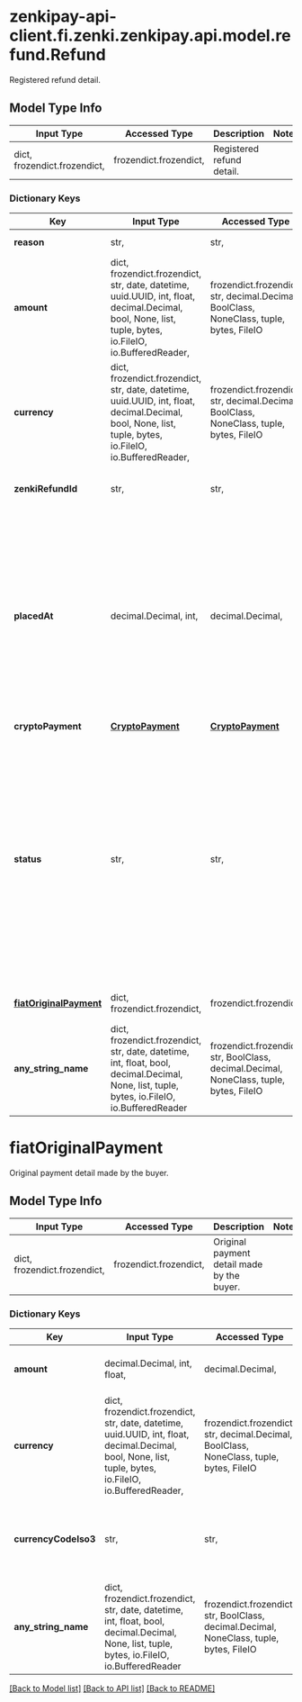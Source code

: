# zenkipay-api-client.fi.zenki.zenkipay.api.model.refund.Refund

Registered refund detail.

## Model Type Info
Input Type | Accessed Type | Description | Notes
------------ | ------------- | ------------- | -------------
dict, frozendict.frozendict,  | frozendict.frozendict,  | Registered refund detail. | 

### Dictionary Keys
Key | Input Type | Accessed Type | Description | Notes
------------ | ------------- | ------------- | ------------- | -------------
**reason** | str,  | str,  | Reason or reason for the refund. | 
**amount** | dict, frozendict.frozendict, str, date, datetime, uuid.UUID, int, float, decimal.Decimal, bool, None, list, tuple, bytes, io.FileIO, io.BufferedReader,  | frozendict.frozendict, str, decimal.Decimal, BoolClass, NoneClass, tuple, bytes, FileIO |  | 
**currency** | dict, frozendict.frozendict, str, date, datetime, uuid.UUID, int, float, decimal.Decimal, bool, None, list, tuple, bytes, io.FileIO, io.BufferedReader,  | frozendict.frozendict, str, decimal.Decimal, BoolClass, NoneClass, tuple, bytes, FileIO |  | 
**zenkiRefundId** | str,  | str,  | Unique identifier of the refund generated by Zenkipay. | 
**placedAt** | decimal.Decimal, int,  | decimal.Decimal,  | Date and time when the merchant sent the refund to Zenkipay, in milliseconds and UTC format.        The Unix epoch (or Unix time or POSIX time or Unix timestamp) is the number of seconds elapsed since January 1, 1970 (midnight UTC/GMT), not counting leap seconds (in ISO 8601: 1970-01-01T00: 00:00Z) | value must be a 64 bit integer
**cryptoPayment** | [**CryptoPayment**](CryptoPayment.md) | [**CryptoPayment**](CryptoPayment.md) |  | 
**status** | str,  | str,  | Estado del reembolso  Posibles valroes: * PENDING         - Waiting for the refund to be applied. * AWAITING_REFUND - A first confirmation has been received by the blockchain network, it is waiting to have the required confirmations. * REFUNDED        - The product or service has been refunded to the buyer. * FAILED          - A problem has arisen when making the refund. | must be one of ["PENDING", "AWAITING_REFUND", "REFUNDED", "FAILED", ] 
**[fiatOriginalPayment](#fiatOriginalPayment)** | dict, frozendict.frozendict,  | frozendict.frozendict,  | Original payment detail made by the buyer. | [optional] 
**any_string_name** | dict, frozendict.frozendict, str, date, datetime, int, float, bool, decimal.Decimal, None, list, tuple, bytes, io.FileIO, io.BufferedReader | frozendict.frozendict, str, BoolClass, decimal.Decimal, NoneClass, tuple, bytes, FileIO | any string name can be used but the value must be the correct type | [optional]

# fiatOriginalPayment

Original payment detail made by the buyer.

## Model Type Info
Input Type | Accessed Type | Description | Notes
------------ | ------------- | ------------- | -------------
dict, frozendict.frozendict,  | frozendict.frozendict,  | Original payment detail made by the buyer. | 

### Dictionary Keys
Key | Input Type | Accessed Type | Description | Notes
------------ | ------------- | ------------- | ------------- | -------------
**amount** | decimal.Decimal, int, float,  | decimal.Decimal,  | Refund amount, partial or total. | value must be a 64 bit float
**currency** | dict, frozendict.frozendict, str, date, datetime, uuid.UUID, int, float, decimal.Decimal, bool, None, list, tuple, bytes, io.FileIO, io.BufferedReader,  | frozendict.frozendict, str, decimal.Decimal, BoolClass, NoneClass, tuple, bytes, FileIO |  | 
**currencyCodeIso3** | str,  | str,  | Unique identifier of the country currency, the definition of the ISO 4217 standard is used with 3 characters, see: https://es.wikipedia.org/wiki/ISO_4217 or https://www.iso.org/iso-4217-currency-codes.html | [optional] 
**any_string_name** | dict, frozendict.frozendict, str, date, datetime, int, float, bool, decimal.Decimal, None, list, tuple, bytes, io.FileIO, io.BufferedReader | frozendict.frozendict, str, BoolClass, decimal.Decimal, NoneClass, tuple, bytes, FileIO | any string name can be used but the value must be the correct type | [optional]

[[Back to Model list]](../../README.md#documentation-for-models) [[Back to API list]](../../README.md#documentation-for-api-endpoints) [[Back to README]](../../README.md)

